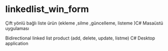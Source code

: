 # linkedlist_win_form
Çift yönlü bağlı liste ürün (ekleme ,silme ,güncelleme, listeme )C# Masaüstü uygulaması

Bidirectional linked list product (add, delete, update, listme) C# Desktop application
